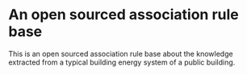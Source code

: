 # An open sourced association rule base
This is an open sourced association rule base about the knowledge extracted from a typical building energy system of a public building.
